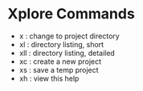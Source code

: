 # Xplore Commands

- x   : change to project directory
- xl  : directory listing, short
- xll : directory listing, detailed
- xc  : create a new project
- xs  : save a temp project
- xh  : view this help

